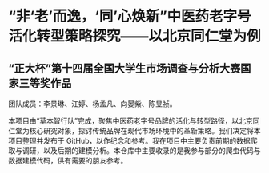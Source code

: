 # “非‘老’而逸，‘同’心焕新”中医药老字号活化转型策略探究——以北京同仁堂为例
## “正大杯”第十四届全国大学生市场调查与分析大赛国家三等奖作品
团队成员：李景琳、江婷、杨孟凡、向晏紫、陈昱祯。

本项目由“草本智行队”完成，聚焦中医药老字号品牌的活化与转型路径，以北京同仁堂为核心研究对象，探讨传统品牌在现代市场环境中的革新策略。我们决定将本项目整理并发布于 GitHub，以作纪念和参考。我在项目中主要负责前期的数据爬取与调研，以及后期的建模分析。本仓库中主要收录的是我参与部分的爬虫代码与数据建模代码，供有需要的朋友参考。





